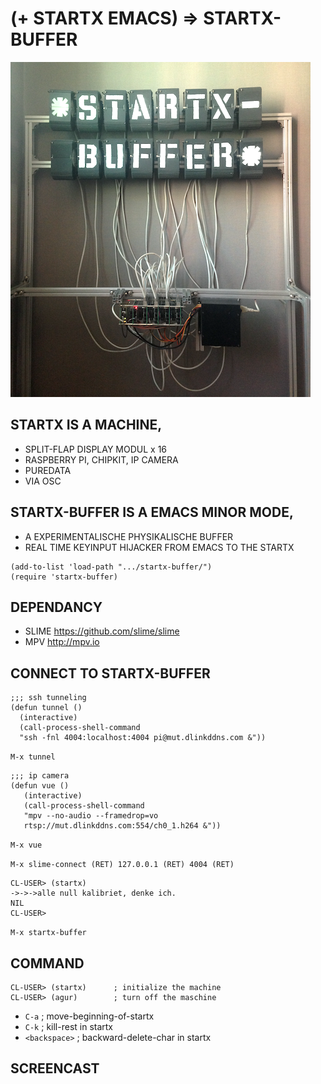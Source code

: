# (+ STARTX EMACS) => STARTX-BUFFER
![foto](media/startx-buffer.png)
<!-- ![foto](media/mit-kamera.png) -->

## STARTX IS A MACHINE,
* SPLIT-FLAP DISPLAY MODUL x 16
* RASPBERRY PI, CHIPKIT, IP CAMERA
* PUREDATA
* VIA OSC

## STARTX-BUFFER IS A EMACS MINOR MODE,
* A EXPERIMENTALISCHE PHYSIKALISCHE BUFFER
* REAL TIME KEYINPUT HIJACKER FROM EMACS TO THE STARTX

```
(add-to-list 'load-path ".../startx-buffer/")
(require 'startx-buffer)
```

## DEPENDANCY
* SLIME <https://github.com/slime/slime>
* MPV <http://mpv.io>

## CONNECT TO STARTX-BUFFER
```
;;; ssh tunneling
(defun tunnel ()
  (interactive)
  (call-process-shell-command
  "ssh -fnl 4004:localhost:4004 pi@mut.dlinkddns.com &"))
```
`M-x tunnel`

```
;;; ip camera
(defun vue ()
   (interactive)
   (call-process-shell-command
   "mpv --no-audio --framedrop=vo
   rtsp://mut.dlinkddns.com:554/ch0_1.h264 &"))
```   
`M-x vue`

`M-x slime-connect (RET) 127.0.0.1 (RET) 4004 (RET)`
```
CL-USER> (startx)
->->->alle null kalibriet, denke ich.
NIL
CL-USER>
```
`M-x startx-buffer`

## COMMAND
```
CL-USER> (startx)      ; initialize the machine
CL-USER> (agur)        ; turn off the maschine
```
* `C-a`         ; move-beginning-of-startx
* `C-k`         ; kill-rest in startx
* `<backspace>` ; backward-delete-char in startx

<!-- ## STARTX-THEATRE IS A REMOTE LIVE THEATRE ENVIRONMENT, -->
<!-- ![foto](media/startx-theatre.png) -->

<!-- * LIVE CODING INSPIRED -->
<!-- * SATELLITE REMOTE PROGRAMMING INSPIRED  -->
<!-- * "THE LIBRARY OF BABEL BY JORGE LUIS BORGES" GELESEN. -->

## SCREENCAST
